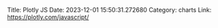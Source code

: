 Title: Plotly JS
Date: 2023-12-01 15:50:31.272680
Category: charts
Link: https://plotly.com/javascript/
